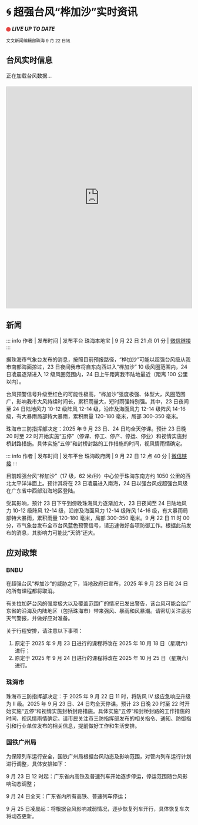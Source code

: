 # 🌀 超强台风“桦加沙”实时资讯

<!-- 闪烁小红点置于文档开头左上角 -->
<style>
  .dot {
    display:inline-block;
    width:12px;
    height:12px;
    border-radius:50%;
    background:#e53935;
    animation: blink 1s infinite ease-in-out;
    vertical-align:middle;
  }
  @keyframes blink {
    0%   { transform:scale(1); opacity:1; }
    50%  { transform:scale(1.4); opacity:0.35; }
    100% { transform:scale(1); opacity:1; }
  }
</style>

<span class="dot"></span> ***LIVE UP TO DATE***

<sub>文文新闻编辑部珠海 9 月 22 日讯</sub>

## 台风实时信息

<div id="typhoon">正在加载台风数据...</div>

<script setup>
import { onMounted } from 'vue'

onMounted(async () => {
  try {
    const res = await fetch("https://free.xwteam.cn/api/weather/typhoon");
    const json = await res.json();
    const d = json.data;

    let html = `
      <p><b>中文名：</b>${d.cn_name}</p>
      <p><b>英文名：</b>${d.en_name}</p>
      <p><b>编号：</b>${d.windid}</p>
      <p><b>更新时间：</b>${d.end_time}</p>
      <p><b>位置：</b>${d.location}</p>
    `;

    document.getElementById("typhoon").innerHTML = html;
  } catch (err) {
    document.getElementById("typhoon").innerHTML = "获取数据失败";
    console.error(err);
  }
})
</script>

<!-- SMG 页面嵌入 -->
<iframe src="https://www.smg.gov.mo/zh/subpage/28/typhoon-other" 
        width="100%" 
        height="600" 
        style="border:1px solid #ccc; margin-top:20px;">
  您的浏览器不支持 iframe。
</iframe>

## 新闻

::: info
作者 | 发布时间 | 发布平台
珠海本地宝 | 9 月 22 日 21 点 01 分 | [微信链接](https://mp.weixin.qq.com/s/UGLidblatka1tAzoiMh_Yw)
:::

据珠海市气象台发布的消息，按照目前预报路径，“桦加沙”可能以超强台风级从我市南部海面掠过，23 日夜间我市将自东向西进入“桦加沙” 10 级风圈范围内，24 日凌晨逐渐进入 12 级风圈范围内，24 日上午距离我市陆地最近（距离 100 公里以内）。

台风预警信号升级至红色的可能性极高，“桦加沙”强度极强、体型大，风圈范围广，影响我市大风持续时间长，累积雨量大，短时雨强特别强。其中，23 日夜间至 24 日陆地风力 10-12 级阵风 12-14 级，沿岸及海面风力 12-14 级阵风 14-16 级，有大暴雨局部特大暴雨，累积雨量 120-180 毫米，局部 300-350 毫米。

珠海市三防指挥部决定：2025 年 9 月 23 日、24 日均全天停课。预计 23 日晚 20 时至 22 时开始实施“五停”（停课、停工、停产、停运、停业）和视情实施封桥封路措施。具体实施“五停”和封桥封路的工作措施的时间，视风情雨情确定。

::: info
作者 | 发布时间 | 发布平台
珠海政府网 | 9 月 22 日 12 点 40 分 | [微信链接](https://mp.weixin.qq.com/s/fHz8eztOW9kKihMNIulMLw)
:::

目前超强台风“桦加沙”（17 级，62 米/秒）中心位于珠海东南方约 1050 公里的西北太平洋洋面上。预计其将在 23 日凌晨进入南海，24 日以强台风或超强台风级在广东省中西部沿海地区登陆。

受其影响，预计 23 日下午到傍晚珠海风力逐渐加大，23 日夜间至 24 日陆地风力 10-12 级阵风 12-14 级，沿岸及海面风力 12-14 级阵风 14-16 级，有大暴雨局部特大暴雨，累积雨量 120-180 毫米，局部 300-350 毫米。9 月 22 日 11 时 00 分，市气象台发布全市台风蓝色预警信号，请迅速做好各项防御工作。根据此前发布的消息，其影响力可能比“天鸽”还大。

## 应对政策

### BNBU

在超强台风“桦加沙”的威胁之下，当地政府已宣布，2025 年 9 月 23 日和 24 日的所有课程都将取消。

有关拉加萨台风的强度极大以及覆盖范围广的情况已发出警告，该台风可能会给广东省的沿海及内陆地区（包括珠海市）带来强风、暴雨和风暴潮。请密切关注恶劣天气警报，并做好应对准备。

关于行程安排，请注意以下事项：

1. 原定于 2025 年 9 月 23 日进行的课程将改在 2025 年 10 月 18 日（星期六）进行；
2. 原定于 2025 年 9 月 24 日进行的课程将改在 2025 年 10 月 25 日（星期六）进行。

### 珠海市

珠海市三防指挥部决定：于 2025 年 9 月 22 日 11 时，将防风 Ⅳ 级应急响应升级为 II 级。2025 年 9 月 23 日、24 日均全天停课。预计 23 日晚 20 时至 22 时开始实施“五停”和视情实施封桥封路措施。具体实施“五停”和封桥封路的工作措施的时间，视风情雨情确定。请市民关注市三防指挥部发布的相关指令、通知、防御指引和行业单位发布的相关信息，提前做好工作和生活安排。

### 国铁广州局

为保障列车运行安全，国铁广州局根据台风动态及影响范围，对管内列车运行计划进行调整，具体安排如下：

9 月 23 日 12 时起：广东省内高铁及普速列车开始逐步停运，停运范围随台风影响动态调整；

9 月 24 日全天：广东省内所有高铁、普速列车停运；

9 月 25 日凌晨起：将根据台风影响减弱情况，逐步恢复列车开行，具体恢复车次将动态更新。
